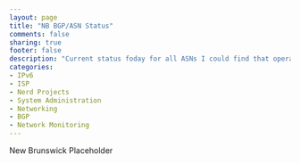 ```yaml
---
layout: page
title: "NB BGP/ASN Status"
comments: false
sharing: true
footer: false
description: "Current status foday for all ASNs I could find that operate in New Brunswick, or are New Brunswick Companies."
categories:
- IPv6
- ISP
- Nerd Projects
- System Administration
- Networking
- BGP
- Network Monitoring
---
```

New Brunswick Placeholder
